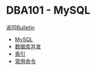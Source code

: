 # DBA101 - MySQL

返回[Bulletin](./bulletin.md)

- [MySQL](./DBA1011.md)
- [数据库并发](./DBA1012.md)
- [索引](./DBA1013.md)
- [常用命令](./DBA1014.md)

